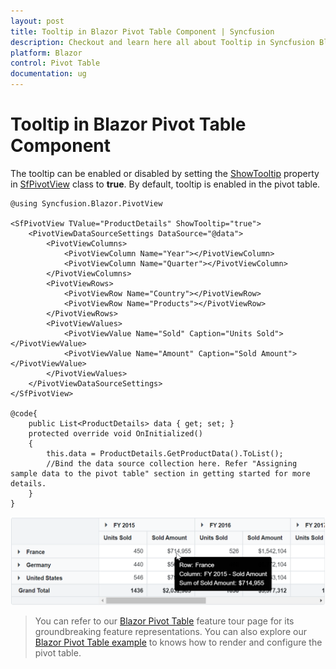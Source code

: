 ```yaml
---
layout: post
title: Tooltip in Blazor Pivot Table Component | Syncfusion
description: Checkout and learn here all about Tooltip in Syncfusion Blazor Pivot Table component and much more details.
platform: Blazor
control: Pivot Table
documentation: ug
---
```


# Tooltip in Blazor Pivot Table Component

The tooltip can be enabled or disabled by setting the [ShowTooltip](https://help.syncfusion.com/cr/blazor/Syncfusion.Blazor.PivotView.SfPivotView-1.html#Syncfusion_Blazor_PivotView_SfPivotView_1_ShowTooltip) property in [SfPivotView](https://help.syncfusion.com/cr/blazor/Syncfusion.Blazor.PivotView.html) class to **true**. By default, tooltip is enabled in the pivot table.

```cshtml
@using Syncfusion.Blazor.PivotView

<SfPivotView TValue="ProductDetails" ShowTooltip="true">
    <PivotViewDataSourceSettings DataSource="@data">
        <PivotViewColumns>
            <PivotViewColumn Name="Year"></PivotViewColumn>
            <PivotViewColumn Name="Quarter"></PivotViewColumn>
        </PivotViewColumns>
        <PivotViewRows>
            <PivotViewRow Name="Country"></PivotViewRow>
            <PivotViewRow Name="Products"></PivotViewRow>
        </PivotViewRows>
        <PivotViewValues>
            <PivotViewValue Name="Sold" Caption="Units Sold"></PivotViewValue>
            <PivotViewValue Name="Amount" Caption="Sold Amount"></PivotViewValue>
        </PivotViewValues>
    </PivotViewDataSourceSettings>
</SfPivotView>

@code{
    public List<ProductDetails> data { get; set; }
    protected override void OnInitialized()
    {
        this.data = ProductDetails.GetProductData().ToList();
        //Bind the data source collection here. Refer "Assigning sample data to the pivot table" section in getting started for more details.
    }
}

```

![ouput](images/show-hide-tooltip.png "Tooltip enabled")

> You can refer to our [Blazor Pivot Table](https://www.syncfusion.com/blazor-components/blazor-pivot-table) feature tour page for its groundbreaking feature representations. You can also explore our [Blazor Pivot Table example](https://blazor.syncfusion.com/demos/pivot-table/default-functionalities?theme=bootstrap4) to knows how to render and configure the pivot table.
